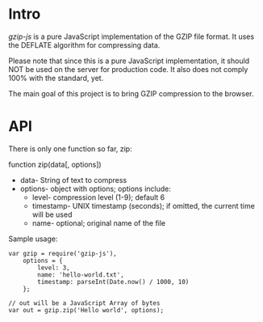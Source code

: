 Intro
=====

*gzip-js* is a pure JavaScript implementation of the GZIP file format. It uses the DEFLATE algorithm for compressing data.

Please note that since this is a pure JavaScript implementation, it should NOT be used on the server for production code. It also does not comply 100% with the standard, yet.

The main goal of this project is to bring GZIP compression to the browser.

API
===

There is only one function so far, zip:

function zip(data[, options])
 
* data- String of text to compress
* options- object with options; options include:
  * level- compression level (1-9); default 6
  * timestamp- UNIX timestamp (seconds); if omitted, the current time will be used
  * name- optional; original name of the file

Sample usage:

    var gzip = require('gzip-js'),
		options = {
			level: 3,
			name: 'hello-world.txt',
			timestamp: parseInt(Date.now() / 1000, 10)
		};

	// out will be a JavaScript Array of bytes
	var out = gzip.zip('Hello world', options);
